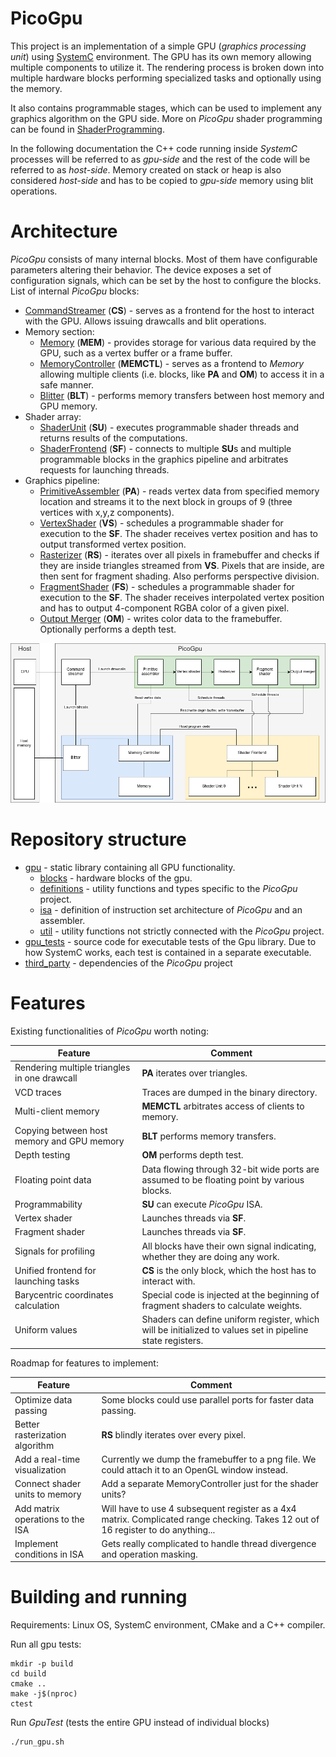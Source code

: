 # PicoGpu
This project is an implementation of a simple GPU (*graphics processing unit*) using [SystemC](https://systemc.org/) environment. The GPU has its own memory allowing multiple components to utilize it. The rendering process is broken down into multiple hardware blocks performing specialized tasks and optionally using the memory.

It also contains programmable stages, which can be used to implement any graphics algorithm on the GPU side. More on *PicoGpu* shader programming can be found in [ShaderProgramming](ShaderProgramming.md).

In the following documentation the C++ code running inside *SystemC* processes will be referred to as *gpu-side* and the rest of the code will be referred to as *host-side*. Memory created on stack or heap is also considered *host-side* and has to be copied to *gpu-side* memory using blit operations.

# Architecture
*PicoGpu* consists of many internal blocks. Most of them have configurable parameters altering their behavior. The device exposes a set of configuration signals, which can be set by the host to configure the blocks. List of internal *PicoGpu* blocks:
- [CommandStreamer](gpu/blocks/command_streamer.h) (**CS**) - serves as a frontend for the host to interact with the GPU. Allows issuing drawcalls and blit operations.
- Memory section:
  - [Memory](gpu/blocks/memory.h) (**MEM**) - provides storage for various data required by the GPU, such as a vertex buffer or a frame buffer. 
  - [MemoryController](gpu/blocks/memory_controller.h) (**MEMCTL**) - serves as a frontend to *Memory* allowing multiple clients (i.e. blocks, like **PA** and **OM**) to access it in a safe manner.
  - [Blitter](gpu/blocks/blitter.h) (**BLT**) - performs memory transfers between host memory and GPU memory.
- Shader array:
  - [ShaderUnit](gpu/blocks/shader_array/shader_unit.h) (**SU**) - executes programmable shader threads and returns results of the computations.
  - [ShaderFrontend](gpu/blocks/shader_array/shader_frontend.h) (**SF**) - connects to multiple **SU**s and multiple programmable blocks in the graphics pipeline and arbitrates requests for launching threads.
- Graphics pipeline:
  - [PrimitiveAssembler](gpu/blocks/primitive_assembler.h) (**PA**) - reads vertex data from specified memory location and streams it to the next block in groups of 9 (three vertices with x,y,z components).
  - [VertexShader](gpu/blocks/vertex_shader.h) (**VS**) - schedules a programmable shader for execution to the **SF**. The shader receives vertex position and has to output transformed vertex position.
  - [Rasterizer](gpu/blocks/rasterizer.h) (**RS**) - iterates over all pixels in framebuffer and checks if they are inside triangles streamed from **VS**. Pixels that are inside, are then sent for fragment shading. Also performs perspective division.
  - [FragmentShader](gpu/blocks/fragment_shader.h) (**FS**) - schedules a programmable shader for execution to the **SF**. The shader receives interpolated vertex position and has to output 4-component RGBA color of a given pixel.
  - [Output Merger](gpu/blocks/output_merger.h) (**OM**) - writes color data to the framebuffer. Optionally performs a depth test.


![Architecture diagram](img/architecture.png)


# Repository structure
- [gpu](gpu) - static library containing all GPU functionality.
  - [blocks](gpu/blocks) - hardware blocks of the gpu.
  - [definitions](gpu/definitions) - utility functions and types specific to the *PicoGpu* project.
  - [isa](gpu/isa) - definition of instruction set architecture of *PicoGpu* and an assembler.
  - [util](gpu/util) - utility functions not strictly connected with the *PicoGpu* project.
- [gpu_tests](gpu_tests) - source code for executable tests of the Gpu library. Due to how SystemC works, each test is contained in a separate executable.
- [third_party](third_party) - dependencies of the *PicoGpu* project

# Features
Existing functionalities of *PicoGpu* worth noting:

| Feature                                      | Comment                                                                                                   |
| -------------------------------------------- | --------------------------------------------------------------------------------------------------------- |
| Rendering multiple triangles in one drawcall | **PA** iterates over triangles.                                                                           |
| VCD traces                                   | Traces are dumped in the binary directory.                                                                |
| Multi-client memory                          | **MEMCTL** arbitrates access of clients to memory.                                                        |
| Copying between host memory and GPU memory   | **BLT** performs memory transfers.                                                                        |
| Depth testing                                | **OM** performs depth test.                                                                               |
| Floating point data                          | Data flowing through 32-bit wide ports are assumed to be floating point by various blocks.                |
| Programmability                              | **SU** can execute *PicoGpu* ISA.                                                                         |
| Vertex shader                                | Launches threads via **SF**.                                                                              |
| Fragment shader                              | Launches threads via **SF**.                                                                              |
| Signals for profiling                        | All blocks have their own signal indicating, whether they are doing any work.                             |
| Unified frontend for launching tasks         | **CS** is the only block, which the host has to interact with.                                            |
| Barycentric coordinates calculation          | Special code is injected at the beginning of fragment shaders to calculate weights.                       |
| Uniform values                               | Shaders can define uniform register, which will be initialized to values set in pipeline state registers. |

Roadmap for features to implement:

| Feature                           | Comment                                                                                                                           |
| --------------------------------- | --------------------------------------------------------------------------------------------------------------------------------- |
| Optimize data passing             | Some blocks could use parallel ports for faster data passing.                                                                     |
| Better rasterization algorithm    | **RS** blindly iterates over every pixel.                                                                                         |
| Add a real-time visualization     | Currently we dump the framebuffer to a png file. We could attach it to an OpenGL window instead.                                  |
| Connect shader units to memory    | Add a separate MemoryController just for the shader units?                                                                        |
| Add matrix operations to the ISA  | Will have to use 4 subsequent register as a 4x4 matrix. Complicated range checking. Takes 12 out of 16 register to do anything... |
| Implement conditions in ISA       | Gets really complicated to handle thread divergence and operation masking.                                                        |

# Building and running
Requirements: Linux OS, SystemC environment, CMake and a C++ compiler.

Run all gpu tests:
```
mkdir -p build
cd build
cmake ..
make -j$(nproc)
ctest
```

Run *GpuTest* (tests the entire GPU instead of individual blocks)
```
./run_gpu.sh
```
